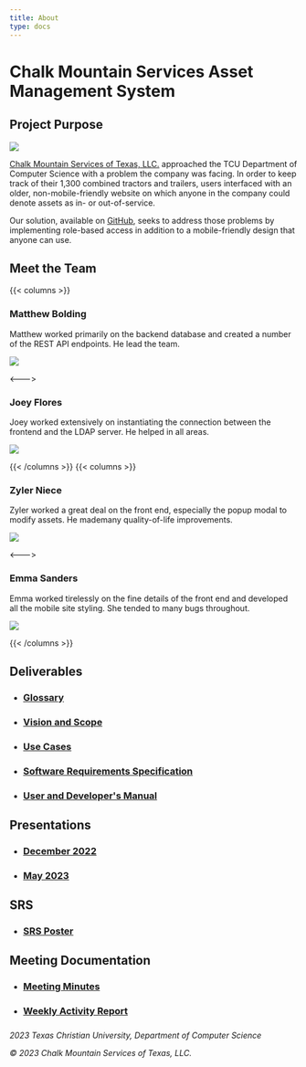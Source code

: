 ```yaml
---
title: About
type: docs
---
```


# Chalk Mountain Services Asset Management System

## Project Purpose

![](/images/chalk.png)

[Chalk Mountain Services of Texas, LLC.](https://www.cmstx.com/) approached the TCU Department of Computer Science with a problem the company was facing. In order to keep track of their 1,300 combined tractors and trailers, users interfaced with an older, non-mobile-friendly website on which anyone in the company could denote assets as in- or out-of-service.

Our solution, available on [GitHub](https://github.com/emsanders1/ChalkMountainAssetManagement), seeks to address those problems by implementing role-based access in addition to a mobile-friendly design that anyone can use.

## Meet the Team

{{< columns >}}
### Matthew Bolding

Matthew worked primarily on the backend database and created a number of the REST API endpoints. He lead the team.

![](/images/bolding.jpg)

<--->

### Joey Flores

Joey worked extensively on instantiating the connection between the frontend and the LDAP server. He helped in all areas.

![](/images/flores.png)

{{< /columns >}}
{{< columns >}}

### Zyler Niece

Zyler worked a great deal on the front end, especially the popup modal to modify assets. He mademany quality-of-life improvements.

![](/images/niece.jpg)

<--->

### Emma Sanders

Emma worked tirelessly on the fine details of the front end and developed all the mobile site styling. She tended to many bugs throughout.

![](/images/sanders.jpg)

{{< /columns >}}

## Deliverables
- ### [Glossary](/documents/glossary.pdf)
- ### [Vision and Scope](/documents/vision.pdf)
- ### [Use Cases](/documents/use_cases.pdf)
- ### [Software Requirements Specification](/documents/software_requirements_specification.pdf)
- ### [User and Developer's Manual](/documents/manual.pdf)

## Presentations
- ### [December 2022](/documents/presentation_december2022.pdf)
- ### [May 2023](/documents/presentation_may2023.pdf)

## SRS
- ### [SRS Poster](/documents/srs_poster.pdf)

## Meeting Documentation
- ### [Meeting Minutes](/documents/meeting_minutes.pdf)
- ### [Weekly Activity Report](/documents/war.pdf)

#####

_2023 Texas Christian University, Department of Computer Science_

_© 2023 Chalk Mountain Services of Texas, LLC._